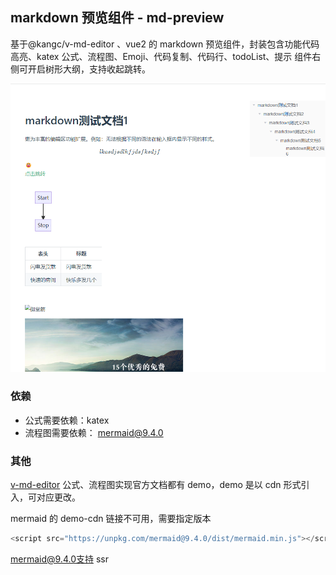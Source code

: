 ## markdown 预览组件 - md-preview

基于@kangc/v-md-editor 、vue2 的 markdown 预览组件，封装包含功能代码高亮、katex 公式、流程图、Emoji、代码复制、代码行、todoList、提示
组件右侧可开启树形大纲，支持收起跳转。

<img src="https://github.com/ZTrainWilliams/md-preview/blob/main/asset/view.jpg" alt="view">

### 依赖

- 公式需要依赖：katex
- 流程图需要依赖： mermaid@9.4.0

### 其他

[v-md-editor](http://ckang1229.gitee.io/vue-markdown-editor/zh/)
公式、流程图实现官方文档都有 demo，demo 是以 cdn 形式引入，可对应更改。

mermaid 的 demo-cdn 链接不可用，需要指定版本

```javascript
<script src="https://unpkg.com/mermaid@9.4.0/dist/mermaid.min.js"></script>
```

mermaid@9.4.0支持 ssr
